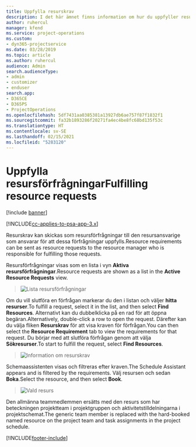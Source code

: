 ```yaml
---
title: Uppfylla resurskrav
description: I det här ämnet finns information om hur du uppfyller resurskrav.
author: ruhercul
manager: kfend
ms.service: project-operations
ms.custom:
- dyn365-projectservice
ms.date: 03/28/2019
ms.topic: article
ms.author: ruhercul
audience: Admin
search.audienceType:
- admin
- customizer
- enduser
search.app:
- D365CE
- D365PS
- ProjectOperations
ms.openlocfilehash: 5df7431aa0385381a13927db6ae757f87f1832f1
ms.sourcegitcommit: fa32b1893286f20271fa4ec4be8fc68bd135f53c
ms.translationtype: HT
ms.contentlocale: sv-SE
ms.lasthandoff: 02/15/2021
ms.locfileid: "5283120"
---
```

# <a name="fulfilling-resource-requests"></a><span data-ttu-id="f3bc0-103">Uppfylla resursförfrågningar</span><span class="sxs-lookup"><span data-stu-id="f3bc0-103">Fulfilling resource requests</span></span>

[!include [banner](../includes/psa-now-project-operations.md)]

[!INCLUDE[cc-applies-to-psa-app-3.x](../includes/cc-applies-to-psa-app-3x.md)]

<span data-ttu-id="f3bc0-104">Resurskrav kan skickas som resursförfrågningar till den resursansvarige som ansvarar för att dessa förfrågningar uppfylls.</span><span class="sxs-lookup"><span data-stu-id="f3bc0-104">Resource requirements can be sent as resource requests to the resource manager who is responsible for fulfilling those requests.</span></span>

<span data-ttu-id="f3bc0-105">Resursförfrågningar visas som en lista i vyn **Aktiva resursförfrågningar**.</span><span class="sxs-lookup"><span data-stu-id="f3bc0-105">Resource requests are shown as a list in the **Active Resource Requests** view.</span></span>

> ![Lista resursförfrågningar](media/Resource-Management-image59.png)

<span data-ttu-id="f3bc0-107">Om du vill slutföra en förfrågan markerar du den i listan och väljer **hitta resurser**.</span><span class="sxs-lookup"><span data-stu-id="f3bc0-107">To fulfill a request, select it in the list, and then select **Find Resources**.</span></span> <span data-ttu-id="f3bc0-108">Alternativt kan du dubbelklicka på en rad för att öppna begäran.</span><span class="sxs-lookup"><span data-stu-id="f3bc0-108">Alternatively, double-click a row to open the request.</span></span> <span data-ttu-id="f3bc0-109">Därefter kan du välja fliken **Resurskrav** för att visa kraven för förfrågan.</span><span class="sxs-lookup"><span data-stu-id="f3bc0-109">You can then select the **Resource Requirement** tab to view the requirements for that request.</span></span> <span data-ttu-id="f3bc0-110">Du börjar med att slutföra förfrågan genom att välja **Sökresurser**.</span><span class="sxs-lookup"><span data-stu-id="f3bc0-110">To start to fulfill the request, select **Find Resources**.</span></span>

> ![Information om resurskrav](media/Resource-Management-image60.png)

<span data-ttu-id="f3bc0-112">Schemaassistenten visas och filtreras efter kraven.</span><span class="sxs-lookup"><span data-stu-id="f3bc0-112">The Schedule Assistant appears and is filtered by the requirements.</span></span> <span data-ttu-id="f3bc0-113">Välj resursen och sedan **Boka**.</span><span class="sxs-lookup"><span data-stu-id="f3bc0-113">Select the resource, and then select **Book**.</span></span>

> ![Vald resurs](media/Resource-Management-image61.png)

<span data-ttu-id="f3bc0-115">Den allmänna teammedlemmen ersätts med den resurs som har beteckningen projektteam i projektgruppen och aktivitetstilldelningarna i projektschemat.</span><span class="sxs-lookup"><span data-stu-id="f3bc0-115">The generic team member is replaced with the hard-booked named resource on the project team and task assignments in the project schedule.</span></span>


[!INCLUDE[footer-include](../includes/footer-banner.md)]